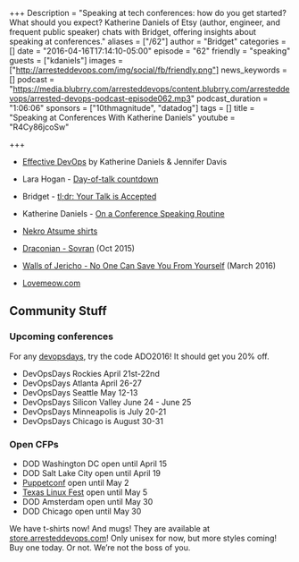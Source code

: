 +++
Description = "Speaking at tech conferences: how do you get started? What should you expect? Katherine Daniels of Etsy (author, engineer, and frequent public speaker) chats with Bridget, offering insights about speaking at conferences."
aliases = ["/62"]
author = "Bridget"
categories = []
date = "2016-04-16T17:14:10-05:00"
episode = "62"
friendly = "speaking"
guests = ["kdaniels"]
images = ["http://arresteddevops.com/img/social/fb/friendly.png"]
news_keywords = []
podcast = "https://media.blubrry.com/arresteddevops/content.blubrry.com/arresteddevops/arrested-devops-podcast-episode062.mp3"
podcast_duration = "1:06:06"
sponsors = ["10thmagnitude", "datadog"]
tags = []
title = "Speaking at Conferences With Katherine Daniels"
youtube = "R4Cy86jcoSw"

+++

* <a href="http://shop.oreilly.com/product/0636920039846.do">Effective DevOps</a> by Katherine Daniels & Jennifer Davis
* Lara Hogan - <a href="https://storify.com/larahogan/day-of-talk-countdown">Day-of-talk countdown</a>
* Bridget - <a href="http://bridgetkromhout.com/blog/2016/04/06/tl-dr-your-talk-is-accepted/">tl;dr: Your Talk is Accepted</a>
* Katherine Daniels - <a href="https://beero.ps/2016/04/14/on-a-conference-speaking-routine/">On a Conference Speaking Routine</a>
* <a href="https://teespring.com/nekro-atsume">Nekro Atsume shirts</a>

* <a href="http://www.angrymetalguy.com/draconian-sovran-review/">Draconian - Sovran</a> (Oct 2015)
* <a href="http://www.metalinjection.net/reviews/walls-of-jericho-no-one-can-save-you-from-yourself">Walls of Jericho - No One Can Save You From Yourself</a> (March 2016)
* <a href="http://www.lovemeow.com/">Lovemeow.com</a>

## Community Stuff

### Upcoming conferences

For any <a href="http://devopsdays.org">devopsdays</a>, try the code ADO2016! It should get you 20% off.
* DevOpsDays Rockies April 21st-22nd
* DevOpsDays Atlanta April 26-27
* DevOpsDays Seattle May 12-13
* DevOpsDays Silicon Valley June 24 - June 25
* DevOpsDays Minneapolis is July 20-21
* DevOpsDays Chicago is August 30-31

### Open CFPs

* DOD Washington DC open until April 15
* DOD Salt Lake City open until April 19
* [Puppetconf](http://2016.puppetconf.com/cfp-registration) open until May 2
* [Texas Linux Fest](http://2016.texaslinuxfest.org) open until May 5
* DOD Amsterdam open until May 30
* DOD Chicago open until May 30


We have t-shirts now! And mugs! They are available at <a href="http://store.arresteddevops.com">store.arresteddevops.com</a>! Only unisex for now, but more styles coming! Buy one today. Or not. We’re not the boss of you.
